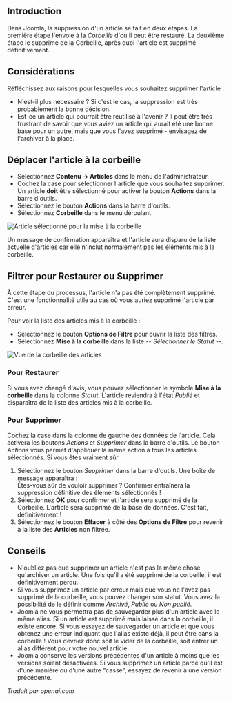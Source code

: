 <!-- Filename: J4.x:Deleting_an_Article / Display title: Articles : Supprimer -->

## Introduction

Dans Joomla, la suppression d'un article se fait en deux étapes. La première étape l'envoie à la *Corbeille* d'où il peut être restauré. La deuxième étape le supprime de la Corbeille, après quoi l'article est supprimé définitivement.

## Considérations

Réfléchissez aux raisons pour lesquelles vous souhaitez supprimer l'article :

- N'est-il plus nécessaire ? Si c'est le cas, la suppression est très probablement la bonne décision.
- Est-ce un article qui pourrait être réutilisé à l'avenir ? Il peut être très frustrant de savoir que vous aviez un article qui aurait été une bonne base pour un autre, mais que vous l'avez supprimé - envisagez de l'archiver à la place.

## Déplacer l'article à la corbeille

- Sélectionnez **Contenu -> Articles** dans le menu de l'administrateur.
- Cochez la case pour sélectionner l'article que vous souhaitez supprimer. Un article 
  **doit** être sélectionné pour activer le bouton **Actions** dans la barre d'outils.
- Sélectionnez le bouton **Actions** dans la barre d'outils.
- Sélectionnez **Corbeille** dans le menu déroulant.

![Article sélectionné pour la mise à la corbeille](../../../en/images/articles/articles-selected-to-trash.png)

Un message de confirmation apparaîtra et l'article aura disparu de 
la liste actuelle d'articles car elle n'inclut normalement pas les éléments mis à la corbeille.

## Filtrer pour Restaurer ou Supprimer

À cette étape du processus, l'article n'a pas été complètement supprimé. C'est une fonctionnalité utile au cas où vous auriez supprimé l'article par erreur.

Pour voir la liste des articles mis à la corbeille :

- Sélectionnez le bouton **Options de Filtre** pour ouvrir la liste des filtres.
- Sélectionnez **Mise à la corbeille** dans la liste *-- Sélectionner le Statut --*.

![Vue de la corbeille des articles](../../../en/images/articles/articles-trash-list.png)

### Pour Restaurer

Si vous avez changé d'avis, vous pouvez sélectionner le symbole **Mise à la corbeille** dans la colonne *Statut*. L'article reviendra à l'état *Publié* et disparaîtra de la liste des articles mis à la corbeille.

### Pour Supprimer

Cochez la case dans la colonne de gauche des données de l'article. Cela activera les boutons *Actions* et *Supprimer* dans la barre d'outils. Le bouton *Actions* vous permet d'appliquer la même action à tous les articles sélectionnés. Si vous êtes vraiment sûr :

1. Sélectionnez le bouton *Supprimer* dans la barre d'outils. Une boîte de message apparaîtra :<br>
   <div class="alert alert-light">
   Êtes-vous sûr de vouloir supprimer ? Confirmer entraînera la suppression définitive des éléments sélectionnés !</div>
2. Sélectionnez **OK** pour confirmer et l'article sera supprimé de la Corbeille. L'article sera supprimé de la base de données. C'est fait, définitivement !
3. Sélectionnez le bouton **Effacer** à côté des **Options de Filtre** pour revenir à la liste des **Articles** non filtrée.

## Conseils

- N'oubliez pas que supprimer un article n'est pas la même chose qu'archiver un article. Une fois qu'il a été supprimé de la corbeille, il est définitivement perdu.
- Si vous supprimez un article par erreur mais que vous ne l'avez pas supprimé de la corbeille, vous pouvez changer son statut. Vous avez la possibilité de le définir comme *Archivé*, *Publié* ou *Non publié*.
- Joomla ne vous permettra pas de sauvegarder plus d'un article avec le même alias. Si un article est supprimé mais laissé dans la corbeille, il existe encore. Si vous essayez de sauvegarder un article et que vous obtenez une erreur indiquant que l'alias existe déjà, il peut être dans la corbeille ! Vous devriez donc soit le vider de la corbeille, soit entrer un alias différent pour votre nouvel article.
- Joomla conserve les versions précédentes d'un article à moins que les versions soient désactivées. Si vous supprimez un article parce qu'il est d'une manière ou d'une autre "cassé", essayez de revenir à une version précédente.

*Traduit par openai.com*

